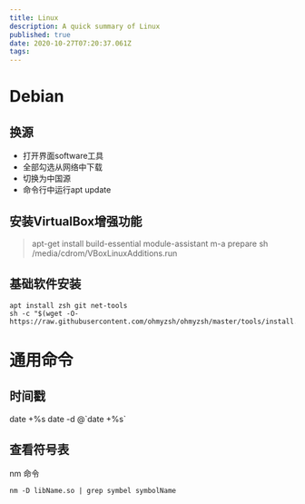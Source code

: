 ```yaml
---
title: Linux
description: A quick summary of Linux
published: true
date: 2020-10-27T07:20:37.061Z
tags: 
---
```


# Debian
## 换源
- 打开界面software工具
- 全部勾选从网络中下载
- 切换为中国源
- 命令行中运行apt update

## 安装VirtualBox增强功能
>apt-get install build-essential module-assistant
>m-a prepare
>sh /media/cdrom/VBoxLinuxAdditions.run

## 基础软件安装
```
apt install zsh git net-tools
sh -c "$(wget -O- https://raw.githubusercontent.com/ohmyzsh/ohmyzsh/master/tools/install.sh)"
```

# 通用命令
## 时间戳
date +%s
date -d @\`date +%s`

## 查看符号表
nm 命令
```
nm -D libName.so | grep symbel symbolName
```